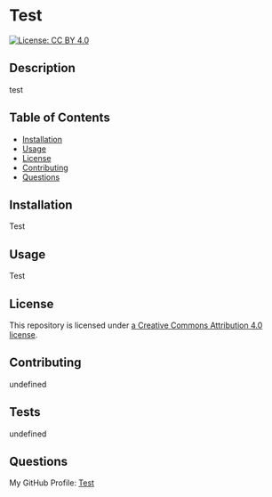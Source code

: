 # Test

[![License: CC BY 4.0](https://img.shields.io/badge/License-CC_BY_4.0-lightgrey.svg)](https://creativecommons.org/licenses/by/4.0/)

## Description
test

## Table of Contents
* [Installation](#Installation)
* [Usage](#Usage)
* [License](#License)
* [Contributing](#Contributing)
* [Questions](#Questions)

## Installation
Test

## Usage
Test

## License
This repository is licensed under [a Creative Commons Attribution 4.0 license](https://creativecommons.org/licenses/by/4.0/).

## Contributing
undefined

## Tests
undefined

## Questions
My GitHub Profile: [Test](https://github.com/Test)
